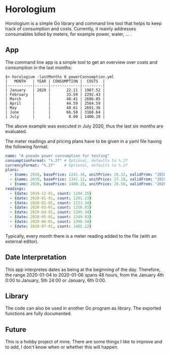 Horologium
===

Horologium is a simple Go library and command line tool that helps to keep track
of consumption and costs. Currently, it mainly addresses consumables billed by meters,
for example power, water, … .

App
---

The command line app is a simple tool to get an overview over costs and consumption in the
last months:

```shell script
$> horologium -lastMonths 6 powerConsumption.yml 
|   MONTH   | YEAR | CONSUMPTION |  COSTS  |
|-----------|------|-------------|---------|
| January   | 2020 |       22.11 | 1987.52 |
| February  |      |       33.59 | 2292.43 |
| March     |      |       48.41 | 2686.05 |
| April     |      |       44.59 | 2584.59 |
| May       |      |       48.61 | 2691.36 |
| June      |      |       66.58 | 3168.64 |
| July      |      |        0.00 | 1400.28 |

```
The above example was executed in July 2020, thus the last six months are evaluated.

The meter readings and pricing plans have to be given in a yaml file having
the following format:

```yaml
name: "A pseudo power consumption for testing"
consumptionFormat: "%.2f" # Optional, defaults to %.2f
currencyFormat: "%.2f"    # Optional, defaults to %.2f
plans:
  - {name: 2018, basePrice: 1241.34, unitPrice: 26.32, validFrom: "2018-01-01", validTo: "2018-01-01"}
  - {name: 2019, basePrice: 1341.12, unitPrice: 27.28, validFrom: "2019-01-01", validTo: "2019-01-01"}
  - {name: 2020, basePrice: 1400.28, unitPrice: 26.56, validFrom: "2020-01-01", validTo: "2020-01-01"}
readings:
  - {date: 2019-12-01, count: 1104.25}
  - {date: 2020-01-01, count: 1201.23}
  - {date: 2020-02-01, count: 1223.34}
  - {date: 2020-03-01, count: 1256.93}
  - {date: 2020-04-01, count: 1305.34}
  - {date: 2020-05-01, count: 1349.93}
  - {date: 2020-06-01, count: 1398.54}
  - {date: 2020-07-01, count: 1465.12}
```

Typically, every month there is a meter reading added to the file (with an external editor).

Date Interpretation
---
This app interpretes dates as being at the beginning of the day. Therefore, the range
2020-01-04 to 2020-01-06 spans 48 hours, from the January 4th 0:00 to January, 5th 24:00 or January, 6th 0:00.

Library
---
The code can also be used in another Go program as library. The exported functions are fully documented.

Future
---
This is a hobby project of mine. There are some things I like to improve and to add, I don't know
when or whether this will happen.

